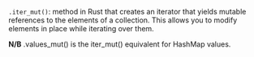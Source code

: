 `.iter_mut()`: method in Rust that creates an iterator that yields mutable references to the elements of a collection. This allows you to modify elements in place while iterating over them.

**N/B** .values_mut() is the iter_mut() equivalent for HashMap values.

